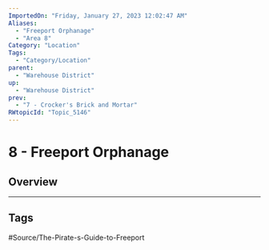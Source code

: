 ```yaml
---
ImportedOn: "Friday, January 27, 2023 12:02:47 AM"
Aliases:
  - "Freeport Orphanage"
  - "Area 8"
Category: "Location"
Tags:
  - "Category/Location"
parent:
  - "Warehouse District"
up:
  - "Warehouse District"
prev:
  - "7 - Crocker's Brick and Mortar"
RWtopicId: "Topic_5146"
---
```

# 8 - Freeport Orphanage
## Overview

---
## Tags
#Source/The-Pirate-s-Guide-to-Freeport

